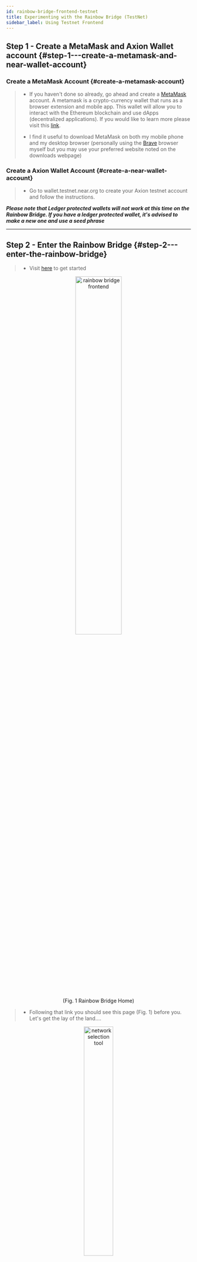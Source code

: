 ```yaml
---
id: rainbow-bridge-frontend-testnet
title: Experimenting with the Rainbow Bridge (TestNet)
sidebar_label: Using Testnet Frontend
---
```


## Step 1 - Create a MetaMask and Axion Wallet account {#step-1---create-a-metamask-and-near-wallet-account}

### Create a MetaMask Account {#create-a-metamask-account}

> - If you haven't done so already, go ahead and create a [MetaMask](https://metamask.io/download) account. A metamask is a crypto-currency wallet that runs as a browser extension and mobile app. This wallet will allow you to interact with the Ethereum blockchain and use dApps (decentralized applications). If you would like to learn more please visit this [link](https://medium.com/@seanschoi/what-is-metamask-really-what-is-it-7bc1bf48c75).
>
> - I find it useful to download MetaMask on both my mobile phone and my desktop browser (personally using the [Brave](https://brave.com/) browser myself but you may use your preferred website noted on the downloads webpage)

### Create a Axion Wallet Account {#create-a-near-wallet-account}

> - Go to wallet.testnet.near.org to create your Axion testnet account and follow the instructions.

**_Please note that Ledger protected wallets will not work at this time on the Rainbow Bridge. If you have a ledger protected wallet, it's advised to make a new one and use a seed phrase_**

---

## Step 2 - Enter the Rainbow Bridge {#step-2---enter-the-rainbow-bridge}

> - Visit [here](https://goerli.bridgetonear.org/) to get started

<center>

<img alt="rainbow bridge frontend" src="https://i.imgur.com/75KvTar.png" width="50%"/>

(Fig. 1 Rainbow Bridge Home)

</center>

> - Following that link you should see this page (Fig. 1) before you. Let's get the lay of the land....

<center>

<img alt="network selection tool" src="https://i.imgur.com/DAvSqR5.png" width="40%" />

(Fig. 2 Network Selection Tool)

</center>

> - In the upper left hand corner of the screen you will the network selection tool (Fig. 2).

<center>

<img alt="networks selection tool dropdown" src="https://i.imgur.com/FH8SVNC.png" width="40%" />

(Fig. 3 Network Selection Tool Dropdown List)

</center>

> - Here you will see 3 options:
>
>   1.  Axion - Ethereum (Mainnet which means this works with real cryptocurrency)
>
>   2.  Axion Testnet - Ropsten (This utilizes test tokens on Ethereum's Ropsten Testnet and Axion's Testnet)
>
>   3.  Axion Testnet - Ropsten (This utilizes test tokens on Ethereum's Rinkeby Testnet and Axion's Testnet)
>
> - Developers may want to use the testnet tokens for development while designing their dApps. While the average user may just want to utilize the mainnet to transfer tokens between Ethereum and Axion.

<center>

<img alt="rainbow bridge wallet connection buttons"  src="https://i.imgur.com/6p7MZi6.png" width="40%"/>

(Fig. 4 Ethereum and near account selection tools and transfer direction)

</center>

> - This handy little interface will allow the user to connect to their MetaMask wallet and Axion wallet and determine the direction of transfer.
>
> - The connect buttons will allow you to connect to their respective wallets while the button in the middle will allow you to change the transfer the (from - to) directions.

---

## Step 3 - Let's get Connected! (MetaMask) {#step-3---lets-get-connected-metamask}

> - Select connect on the Ethereum Line first.

<center>

<img alt="wallet connection tool" src="https://i.imgur.com/GmNrbMq.png" width="40%"/>

(Fig. 5 MetaMask and WalletConnect Options )

</center>

> - Here you will be presented with two options, "Connect to your MetaMask Wallet " or "Scan with WalletConnect". We'll go over both options

### Option 1 - MetaMask Button {#option-1---metamask-button}

> - Upon selecting the first MetaMask Option you will be redirected into this screen. Select which one of your wallets you would like to connect the application to and then hit next.

<center>

<img alt="metaMask connection approval screen" src="https://i.imgur.com/0krVFKc.png" width="30%"/>

(Fig. 6 MetaMask Connect Page 1 )

</center>

<center>

<img alt="metaMask connection approval tool" src="https://i.imgur.com/MHeT8He.png" width="60%"/>

(Fig. 7 Permissions window)

</center>

> - In Figure 7 you will see a list of actions that you are allowing the application to do while interacting with your wallet.
>
> - If you are ok with this then hit the connect button.

<center>

<img alt="rainbow bridge network warning tool"  src="https://i.imgur.com/ItoWmZ6.png" width="60%"/>

(Fig. 8 Network Selection Error)

</center>

> - If you see the error showing figure 8, simply open your browser extensions button, then select metamask.

<center>

<img alt="metaMask network selection tool" src="https://i.imgur.com/UsPJFEr.png" width="60%"/>

(Fig. 9 MetaMask Network Connection Option)

</center>

> - After selecting MetaMask you will see a network selection dropdown tool. Make sure the option selected here is the same one that you chose in the application. Once a connection has been made successfully you should see the following in place of the connection option you saw earlier.

<center>

<img alt="connection eth tool status"  src="https://i.imgur.com/i0CSu5t.png" width="60%"/>

(Fig. 10 Successful connection )

</center>

### Option 2 - WalletConnect {#option-2---walletconnect}

> - If you select WalletConnect, you will be presented with a QR Code.
>
> - On the wallet screen of your MetaMask Mobile app, you will see in the upper right hand corner of the screen the option to get to the scanner mode. Open this from your desired MetaMask Wallet and you should be on your way!
>
> - This also works with other wallets if you prefer to use something other than MetaMask.

<center>

<img alt="metamask mobile tool" src="https://i.imgur.com/cEtsxx8.png" width="50%"/>

(Fig 11 MetaMask Mobile Application; Image Source:https://metamask.io/download )

</center>

---

## Step 4 - Let's get Connected! (Axion Wallet) {#step-4---lets-get-connected-near-wallet}

> - Good Job! Now let's move onto the next step, connecting your near wallet.

<center>

<img alt="near connection tool" src="https://i.imgur.com/oIsRy9i.png" width="40%"/>

(Fig 12 connect to near wallet button)

</center>

> - Select the connect button next to the Axion Icon.

<center>

<img alt="near wallet approval" src="https://i.imgur.com/qYsu2db.png" width="30%"/>

(Fig 13 Axion Wallet )

</center>

> - You will be redirected to the Axion wallet. Select the allow button to continue and you'll be redirected to the application. And that's it!

---

## Step 5 - Beginning The Transfer {#step-5---beginning-the-transfer}

> - Select the Begin New Transfer Button Then you'll be redirected to the window shown in Figure 14.

<center>

<img alt="initiating new rainbow bridge transfer"  src="https://i.imgur.com/1UuOrKA.png" width="30%"/>

(Fig. 14 Transfer Window)

</center>

> - On this window the first thing you want to do is hit "Select ERC20" Button.

<center>

<img alt="token selection tool"  src="https://i.imgur.com/rSeVUZD.png" width="30%"/>

(Fig 15 Select ERC20 Menu)

</center>

> - You will see a few options here, if you have Tokens stored in your MetaMask wallet. they will appear here.
>
> - The Token Names shown here mean:
>
>   **TST** - Ethereum Test Tokens
>
>   **FAU** - Faucet Tokens
>
>   **USDT** - [Tether](https://www.investopedia.com/terms/t/tether-usdt.asp) which is a blockchain based crypto currency whose crypto-coins in circulation are backed by an equivalent amount of traditional fiat currencies like the Dollar, the Euro, or the Yen.
>
> - The other option you have is a Token Address, which is **different** than your MetaMask Wallet Address.
>
> - Token Address - (Or Token Contract Address) refers to the location of the actual token contract that manages the logic of the tokens, not the address that holds your own tokens.
>
> - To get a better idea of how this works and what this is, we will make our own token contract. Don't worry this can be done in a few simple steps. Let's pay a visit to [etherscan contract writing tool](https://ropsten.etherscan.io/token/0x722dd3f80bac40c951b51bdd28dd19d435762180#writeContract). You can switch the network if you'd like but know that this link will send you to the Ropsten Testnet.

<center>

<img alt="connect to web 3 button" src="https://i.imgur.com/yVWGMHE.png" width="40%"/>

(Fig 16. Connect to Web3 )

</center>

> - Select on the Connect to Web3 button to get started. Select MetaMask and you should see the button turn into this. Upon first connection to your meta mask you may need to open the MetaMask browser extension to grant the application permission to interact with your wallet.
>
> - After you're connected, select "showMeTheMoney".

<center>

<img alt="show me the money function"  src="https://i.imgur.com/qrg8BpC.png" width="40%"/>

(Fig 17 Show Me the Money)

</center>

> - Enter in you **MetaMask Wallet Address** you can retrieve this from the MetaMask Browser extension. In Figure 18 I can copy my wallet address to the clipboard directly by clicking on "Account 1".

<center>

<img alt="Account 1 title eth address" src="https://i.imgur.com/WVOuaGw.png" width="40%"/>

(Fig. 18 MetaMask Browser Extension)

</center>

> - Paste the Key into the "\_to(address) field" in etherscan.
>
> - Notice that in the profile summary on the same page we see the decimals set to 18. Which means that if we want say 100 test tokens we have to enter in 100\*10^18 or 100000000000000000000. Enter this as the value if \_value (unit256), and then select write.

<center>

<img alt="test fee amount"  src="https://i.imgur.com/evKRpsJ.png" width="30%"/>

(Fig. 19 Fee Confirmation Page)

</center>

> - After selecting write you'll be redirected to the fee summary page. Every transaction that takes place on a blockchain will incur a fee. But in this case since we are just working on a testnet you don't have to worry about the fees here (fake monies). So select confirm.
>
> - Go back to Etherscan and select the ViewTransaction button. You should see your transaction pending.

<center>

<img src="https://i.imgur.com/tLweJEg.png" width="30%"/>

(Fig. 20 Pending transaction)

</center>

> - Once this is complete you should see this (see Figure 21) a successful transaction.

<center>

<img alt="test contract summary" src="https://i.imgur.com/2qpyge6.png" width="30%"/>

(Fig. 21 Success ful transaction)

</center>

> - Open your MetaMask and look at the activity tab, and you should see "Show Me The Money" appear on the list, don't worry that it says -0ETH.

<center>

<img alt="profile summary" src="https://i.imgur.com/MoriMq0.png" width="40%"/>

(Fig. 22 Where it says profile summary)

</center>

> - Under profile summary where it says contract, copy that address and paste it into the transaction screen. Afterwards you should see a value appear next to "available to transfer" ( See Figure 23).

<center>

<img alt="amount available to transfer" src="https://i.imgur.com/6J09nhV.png" width="40%"/>

(Fig. 23 Available to transfer)

</center>

> - Now enter a value into the window and select Approve Transfer.

<center>

<img alt="transfer confirmation" src="https://i.imgur.com/ox2jjO1.png" width="30%"/>

(Fig. 24 Confirm the Transfer)

</center>

<center>

<img alt="Locking tokens screen" src="https://i.imgur.com/xbzAlcQ.png" width="30%"/>

(Fig 25 Lock Tokens)

</center>

> - Hit the lock button.

<center>

<img alt="pending Ethereum confirmations screen" src="https://i.imgur.com/QAsnEmr.png" width="30%"/>

(Fig 26 Waiting for Ethereum Confirmations)

</center>

<center>

<img alt="Minting tokens into wallet screen" src="https://i.imgur.com/H6Eh1On.png" width="30%"/>

(Fig 27 Mint Tokens into Axion Wallet)

</center>

> - And hit the mint Tokens Button.

## Done! {#done}

> - What's next? Practice and try transferring the tokens back from your Axion Testnet wallet back to your MetaMask

